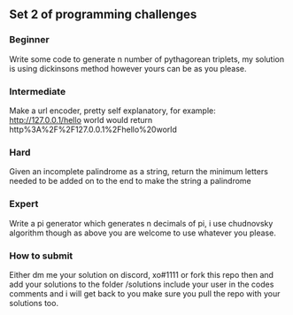 ## Set 2 of programming challenges

### Beginner
Write some code to generate n number of pythagorean triplets, my solution is using dickinsons method however yours can be as you please.

### Intermediate
Make a url encoder, pretty self explanatory, for example: http://127.0.0.1/hello world would return http%3A%2F%2F127.0.0.1%2Fhello%20world

### Hard
Given an incomplete palindrome as a string, return the minimum letters needed to be added on to the end to make the string a palindrome

### Expert
Write a pi generator which generates n decimals of pi, i use chudnovsky algorithm though as above you are welcome to use whatever you please.




### How to submit
Either dm me your solution on discord, xo#1111 or fork this repo then and add your solutions to the folder /solutions include your user in the codes comments and i will get back to you make sure you pull the repo with your solutions too.
